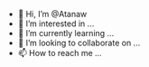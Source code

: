 - 👋 Hi, I’m @Atanaw
- 👀 I’m interested in ...
- 🌱 I’m currently learning ...
- 💞️ I’m looking to collaborate on ...
- 📫 How to reach me ...

<!---
Atanaw/Atanaw is a ✨ special ✨ repository because its `README.md` (this file) appears on your GitHub profile.
You can click the Preview link to take a look at your changes.
--->
